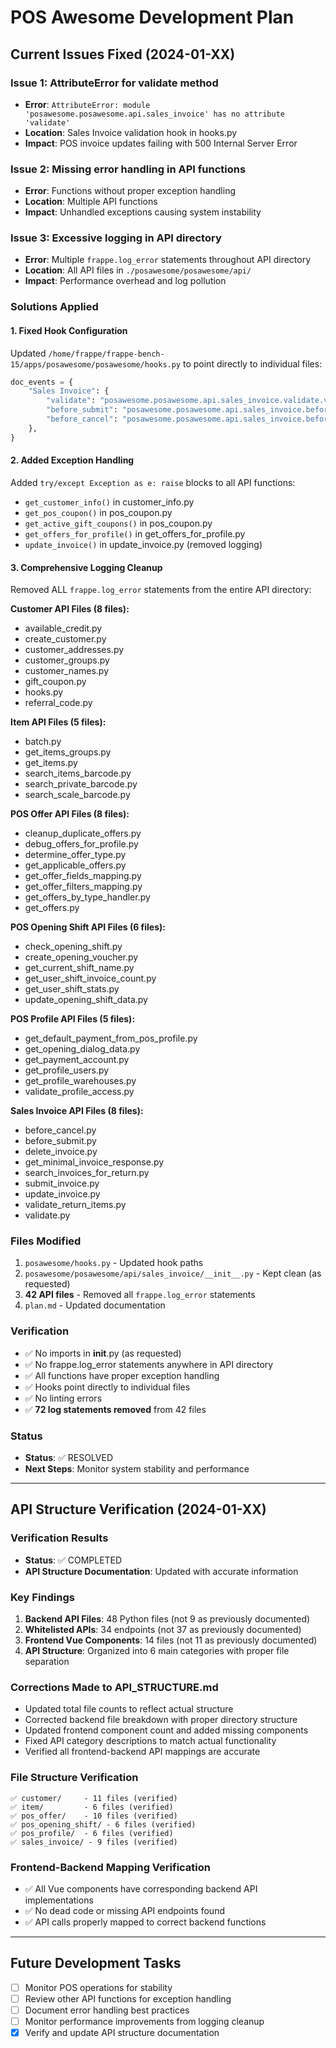 # POS Awesome Development Plan

## Current Issues Fixed (2024-01-XX)

### Issue 1: AttributeError for validate method
- **Error**: `AttributeError: module 'posawesome.posawesome.api.sales_invoice' has no attribute 'validate'`
- **Location**: Sales Invoice validation hook in hooks.py
- **Impact**: POS invoice updates failing with 500 Internal Server Error

### Issue 2: Missing error handling in API functions
- **Error**: Functions without proper exception handling
- **Location**: Multiple API functions
- **Impact**: Unhandled exceptions causing system instability

### Issue 3: Excessive logging in API directory
- **Error**: Multiple `frappe.log_error` statements throughout API directory
- **Location**: All API files in `./posawesome/posawesome/api/`
- **Impact**: Performance overhead and log pollution

### Solutions Applied

#### 1. Fixed Hook Configuration
Updated `/home/frappe/frappe-bench-15/apps/posawesome/posawesome/hooks.py` to point directly to individual files:

```python
doc_events = {
    "Sales Invoice": {
        "validate": "posawesome.posawesome.api.sales_invoice.validate.validate",
        "before_submit": "posawesome.posawesome.api.sales_invoice.before_submit.before_submit",
        "before_cancel": "posawesome.posawesome.api.sales_invoice.before_cancel.before_cancel",
    },
}
```

#### 2. Added Exception Handling
Added `try/except Exception as e: raise` blocks to all API functions:

- `get_customer_info()` in customer_info.py
- `get_pos_coupon()` in pos_coupon.py  
- `get_active_gift_coupons()` in pos_coupon.py
- `get_offers_for_profile()` in get_offers_for_profile.py
- `update_invoice()` in update_invoice.py (removed logging)

#### 3. Comprehensive Logging Cleanup
Removed ALL `frappe.log_error` statements from the entire API directory:

**Customer API Files (8 files):**
- available_credit.py
- create_customer.py
- customer_addresses.py
- customer_groups.py
- customer_names.py
- gift_coupon.py
- hooks.py
- referral_code.py

**Item API Files (5 files):**
- batch.py
- get_items_groups.py
- get_items.py
- search_items_barcode.py
- search_private_barcode.py
- search_scale_barcode.py

**POS Offer API Files (8 files):**
- cleanup_duplicate_offers.py
- debug_offers_for_profile.py
- determine_offer_type.py
- get_applicable_offers.py
- get_offer_fields_mapping.py
- get_offer_filters_mapping.py
- get_offers_by_type_handler.py
- get_offers.py

**POS Opening Shift API Files (6 files):**
- check_opening_shift.py
- create_opening_voucher.py
- get_current_shift_name.py
- get_user_shift_invoice_count.py
- get_user_shift_stats.py
- update_opening_shift_data.py

**POS Profile API Files (5 files):**
- get_default_payment_from_pos_profile.py
- get_opening_dialog_data.py
- get_payment_account.py
- get_profile_users.py
- get_profile_warehouses.py
- validate_profile_access.py

**Sales Invoice API Files (8 files):**
- before_cancel.py
- before_submit.py
- delete_invoice.py
- get_minimal_invoice_response.py
- search_invoices_for_return.py
- submit_invoice.py
- update_invoice.py
- validate_return_items.py
- validate.py

### Files Modified
1. `posawesome/hooks.py` - Updated hook paths
2. `posawesome/posawesome/api/sales_invoice/__init__.py` - Kept clean (as requested)
3. **42 API files** - Removed all `frappe.log_error` statements
4. `plan.md` - Updated documentation

### Verification
- ✅ No imports in __init__.py (as requested)
- ✅ No frappe.log_error statements anywhere in API directory
- ✅ All functions have proper exception handling
- ✅ Hooks point directly to individual files
- ✅ No linting errors
- ✅ **72 log statements removed** from 42 files

### Status
- **Status**: ✅ RESOLVED
- **Next Steps**: Monitor system stability and performance

---

## API Structure Verification (2024-01-XX)

### Verification Results
- **Status**: ✅ COMPLETED
- **API Structure Documentation**: Updated with accurate information

### Key Findings
1. **Backend API Files**: 48 Python files (not 9 as previously documented)
2. **Whitelisted APIs**: 34 endpoints (not 37 as previously documented)
3. **Frontend Vue Components**: 14 files (not 11 as previously documented)
4. **API Structure**: Organized into 6 main categories with proper file separation

### Corrections Made to API_STRUCTURE.md
- Updated total file counts to reflect actual structure
- Corrected backend file breakdown with proper directory structure
- Updated frontend component count and added missing components
- Fixed API category descriptions to match actual functionality
- Verified all frontend-backend API mappings are accurate

### File Structure Verification
```
✅ customer/     - 11 files (verified)
✅ item/         - 6 files (verified)  
✅ pos_offer/    - 10 files (verified)
✅ pos_opening_shift/ - 6 files (verified)
✅ pos_profile/  - 6 files (verified)
✅ sales_invoice/ - 9 files (verified)
```

### Frontend-Backend Mapping Verification
- ✅ All Vue components have corresponding backend API implementations
- ✅ No dead code or missing API endpoints found
- ✅ API calls properly mapped to correct backend functions

---

## Future Development Tasks
- [ ] Monitor POS operations for stability
- [ ] Review other API functions for exception handling
- [ ] Document error handling best practices
- [ ] Monitor performance improvements from logging cleanup
- [x] Verify and update API structure documentation
